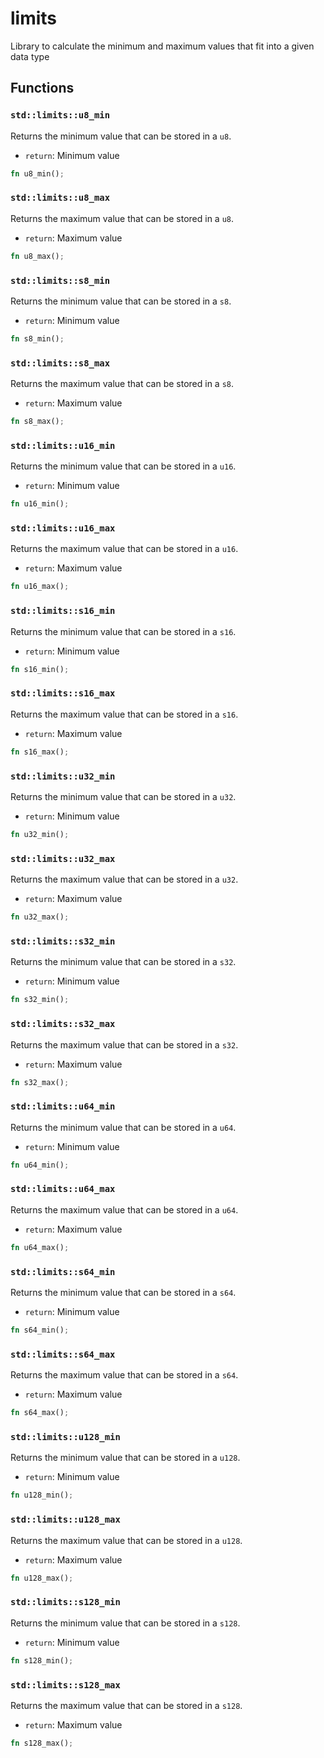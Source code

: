 # limits
Library to calculate the minimum and maximum values that fit into a given data type


## Functions

### `std::limits::u8_min`

Returns the minimum value that can be stored in a `u8`.
- `return`: Minimum value


```rust
fn u8_min();
```

### `std::limits::u8_max`

Returns the maximum value that can be stored in a `u8`.
- `return`: Maximum value


```rust
fn u8_max();
```

### `std::limits::s8_min`

Returns the minimum value that can be stored in a `s8`.
- `return`: Minimum value


```rust
fn s8_min();
```

### `std::limits::s8_max`

Returns the maximum value that can be stored in a `s8`.
- `return`: Maximum value


```rust
fn s8_max();
```

### `std::limits::u16_min`

Returns the minimum value that can be stored in a `u16`.
- `return`: Minimum value


```rust
fn u16_min();
```

### `std::limits::u16_max`

Returns the maximum value that can be stored in a `u16`.
- `return`: Maximum value


```rust
fn u16_max();
```

### `std::limits::s16_min`

Returns the minimum value that can be stored in a `s16`.
- `return`: Minimum value


```rust
fn s16_min();
```

### `std::limits::s16_max`

Returns the maximum value that can be stored in a `s16`.
- `return`: Maximum value


```rust
fn s16_max();
```

### `std::limits::u32_min`

Returns the minimum value that can be stored in a `u32`.
- `return`: Minimum value


```rust
fn u32_min();
```

### `std::limits::u32_max`

Returns the maximum value that can be stored in a `u32`.
- `return`: Maximum value


```rust
fn u32_max();
```

### `std::limits::s32_min`

Returns the minimum value that can be stored in a `s32`.
- `return`: Minimum value


```rust
fn s32_min();
```

### `std::limits::s32_max`

Returns the maximum value that can be stored in a `s32`.
- `return`: Maximum value


```rust
fn s32_max();
```

### `std::limits::u64_min`

Returns the minimum value that can be stored in a `u64`.
- `return`: Minimum value


```rust
fn u64_min();
```

### `std::limits::u64_max`

Returns the maximum value that can be stored in a `u64`.
- `return`: Maximum value


```rust
fn u64_max();
```

### `std::limits::s64_min`

Returns the minimum value that can be stored in a `s64`.
- `return`: Minimum value


```rust
fn s64_min();
```

### `std::limits::s64_max`

Returns the maximum value that can be stored in a `s64`.
- `return`: Maximum value


```rust
fn s64_max();
```

### `std::limits::u128_min`

Returns the minimum value that can be stored in a `u128`.
- `return`: Minimum value


```rust
fn u128_min();
```

### `std::limits::u128_max`

Returns the maximum value that can be stored in a `u128`.
- `return`: Maximum value


```rust
fn u128_max();
```

### `std::limits::s128_min`

Returns the minimum value that can be stored in a `s128`.
- `return`: Minimum value


```rust
fn s128_min();
```

### `std::limits::s128_max`

Returns the maximum value that can be stored in a `s128`.
- `return`: Maximum value


```rust
fn s128_max();
```


